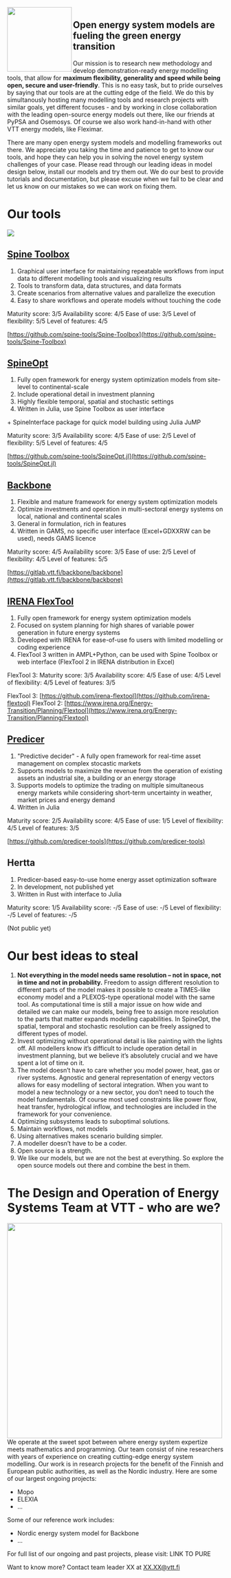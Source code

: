 <img align="left" width=150 src="https://github.com/Tools-for-energy-system-modelling/.github/assets/112698385/209d39e6-4e0b-4adf-8626-12b9a45ddc4d">

## Open energy system models are fueling the green energy transition

Our mission is to research new methodology and develop demonstration-ready energy modelling tools, that allow for <b>maximum flexibility, generality and speed while being open, secure and user-friendly</b>. This is no easy task, but to pride ourselves by saying that our tools are at the cutting edge of the field. We do this by simultanously hosting many modelling tools and research projects with similar goals, yet different focuses - and by working in close collaboration with the leading open-source energy models out there, like our friends at PyPSA and Osemosys. Of course we also work hand-in-hand with other VTT energy models, like Fleximar.

There are many open energy system models and modelling frameworks out there. We appreciate you taking the time and patience to get to know our tools, and hope they can help you in solving the novel energy system challenges of your case. Please read through our leading ideas in model design below, install our models and try them out. We do our best to provide tutorials and documentation, but please excuse when we fail to be clear and let us know on our mistakes so we can work on fixing them. 

# Our tools
<picture>
<img src="https://github.com/Tools-for-energy-system-modelling/.github/assets/112698385/65209323-fd0c-43f7-a90e-3b89e33065d2">
</picture>

## [Spine Toolbox](https://github.com/spine-tools/Spine-Toolbox)

1. Graphical user interface for maintaining repeatable workflows from input data to different modelling tools and visualizing results
2. Tools to transform data, data structures, and data formats
3. Create scenarios from alternative values and parallelize the execution
4. Easy to share workflows and operate models without touching the code

Maturity score: 3/5
Availability score: 4/5
Ease of use: 3/5
Level of flexibility: 5/5
Level of features: 4/5
   
[https://github.com/spine-tools/Spine-Toolbox](https://github.com/spine-tools/Spine-Toolbox)

## [SpineOpt](https://github.com/spine-tools/SpineOpt.jl)

1. Fully open framework for energy system optimization models from site-level to continental-scale
2. Include operational detail in investment planning
3. Highly flexible temporal, spatial and stochastic settings
4. Written in Julia, use Spine Toolbox as user interface
   
\+ SpineInterface package for quick model building using Julia JuMP

Maturity score: 3/5
Availability score: 4/5
Ease of use: 2/5
Level of flexibility: 5/5
Level of features: 4/5

[https://github.com/spine-tools/SpineOpt.jl](https://github.com/spine-tools/SpineOpt.jl)

## [Backbone](https://gitlab.vtt.fi/backbone/backbone)

1. Flexible and mature framework for energy system optimization models
2. Optimize investments and operation in multi-sectoral energy systems on local, national and continental scales
3. General in formulation, rich in features
4. Written in GAMS, no specific user interface (Excel+GDXXRW can be used), needs GAMS licence

Maturity score: 4/5
Availability score: 3/5
Ease of use: 2/5
Level of flexibility: 4/5
Level of features: 5/5

[https://gitlab.vtt.fi/backbone/backbone](https://gitlab.vtt.fi/backbone/backbone)

## [IRENA FlexTool](https://github.com/irena-flextool)

1. Fully open framework for energy system optimization models
2. Focused on system planning for high shares of variable power generation in future energy systems
3. Developed with IRENA for ease-of-use fo users with limited modelling or coding experience
4. FlexTool 3 written in AMPL+Python, can be used with Spine Toolbox or web interface (FlexTool 2 in IRENA distribution in Excel)

FlexTool 3:
Maturity score: 3/5
Availability score: 4/5
Ease of use: 4/5
Level of flexibility: 4/5
Level of features: 3/5

FlexTool 3: [https://github.com/irena-flextool](https://github.com/irena-flextool)
FlexTool 2: [https://www.irena.org/Energy-Transition/Planning/Flextool](https://www.irena.org/Energy-Transition/Planning/Flextool)


## [Predicer](https://github.com/predicer-tools)

1. "Predictive decider" - A fully open framework for real-time asset management on complex stocastic markets
2. Supports models to maximize the revenue from the operation of existing assets an industrial site, a building or an energy storage
3. Supports models to optimize the trading on multiple simultaneous energy markets while considering short-term uncertainty in weather, market prices and energy demand
4. Written in Julia

Maturity score: 2/5
Availability score: 4/5
Ease of use: 1/5
Level of flexibility: 4/5
Level of features: 3/5

[https://github.com/predicer-tools](https://github.com/predicer-tools)

## Hertta

1. Predicer-based easy-to-use home energy asset optimization software
2. In development, not published yet
3. Written in Rust with interface to Julia

Maturity score: 1/5
Availability score: -/5
Ease of use: -/5
Level of flexibility: -/5
Level of features: -/5

(Not public yet)


# Our best ideas to steal

1.	<b>Not everything in the model needs same resolution – not in space, not in time and not in probability.</b> Freedom to assign different resolution to different parts of the model makes it possible to create a TIMES-like economy model and a PLEXOS-type operational model with the same tool. As computational time is still a major issue on how wide and detailed we can make our models, being free to assign more resolution to the parts that matter expands modelling capabilities. In SpineOpt, the spatial, temporal and stochastic resolution can be freely assigned to different types of model.
2.	Invest optimizing without operational detail is like painting with the lights off. All modellers know it’s difficult to include operation detail in investment planning, but we believe it’s absolutely crucial and we have spent a lot of time on it.
3.	The model doesn’t have to care whether you model power, heat, gas or river systems. Agnostic and general representation of energy vectors allows for easy modelling of sectoral integration. When you want to model a new technology or a new sector, you don’t need to touch the model fundamentals. Of course most used constraints like power flow, heat transfer, hydrological inflow, and technologies are included in the framework for your convenience.
4.	Optimizing subsystems leads to suboptimal solutions.
5.	Maintain workflows, not models
6.	Using alternatives makes scenario building simpler.
7.	A modeller doesn’t have to be a coder.
8.	Open source is a strength.
9.	We like our models, but we are not the best at everything. So explore the open source models out there and combine the best in them.

# The Design and Operation of Energy Systems Team at VTT - who are we?

<img align="left" width=500 src="https://github.com/Tools-for-energy-system-modelling/.github/assets/112698385/10fe015a-1d59-4475-a21f-07a96653fcb4">

We operate at the sweet spot between where energy system expertize meets mathematics and programming. Our team consist of nine researchers with years of experience on creating cutting-edge energy system modelling. Our work is in research projects for the benefit of the Finnish and European public authorities, as well as the Nordic industry. Here are some of our largest ongoing projects:

- Mopo
- ELEXIA
- ...

Some of our reference work includes:

- Nordic energy system model for Backbone
- ...

For full list of our ongoing and past projects, please visit: LINK TO PURE

Want to know more? Contact team leader XX at XX.XX@vtt.fi

